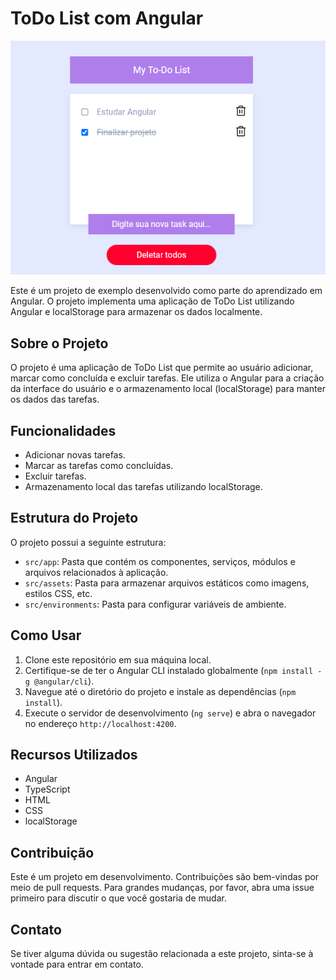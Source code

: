 # ToDo List com Angular

![ToDo](src/assets/img/todo-list.png)

Este é um projeto de exemplo desenvolvido como parte do aprendizado em Angular. O projeto implementa uma aplicação de ToDo List utilizando Angular e localStorage para armazenar os dados localmente.

## Sobre o Projeto

O projeto é uma aplicação de ToDo List que permite ao usuário adicionar, marcar como concluída e excluir tarefas. Ele utiliza o Angular para a criação da interface do usuário e o armazenamento local (localStorage) para manter os dados das tarefas.

## Funcionalidades

- Adicionar novas tarefas.
- Marcar as tarefas como concluídas.
- Excluir tarefas.
- Armazenamento local das tarefas utilizando localStorage.

## Estrutura do Projeto

O projeto possui a seguinte estrutura:

- `src/app`: Pasta que contém os componentes, serviços, módulos e arquivos relacionados à aplicação.
- `src/assets`: Pasta para armazenar arquivos estáticos como imagens, estilos CSS, etc.
- `src/environments`: Pasta para configurar variáveis de ambiente.

## Como Usar

1. Clone este repositório em sua máquina local.
2. Certifique-se de ter o Angular CLI instalado globalmente (`npm install -g @angular/cli`).
3. Navegue até o diretório do projeto e instale as dependências (`npm install`).
4. Execute o servidor de desenvolvimento (`ng serve`) e abra o navegador no endereço `http://localhost:4200`.

## Recursos Utilizados

- Angular
- TypeScript
- HTML
- CSS
- localStorage

## Contribuição

Este é um projeto em desenvolvimento. Contribuições são bem-vindas por meio de pull requests. Para grandes mudanças, por favor, abra uma issue primeiro para discutir o que você gostaria de mudar.

## Contato

Se tiver alguma dúvida ou sugestão relacionada a este projeto, sinta-se à vontade para entrar em contato.
